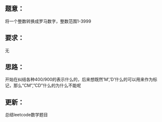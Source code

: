 ## 题意：
将一个整数转换成罗马数字，整数范围1-3999

## 要求：
无

## 思路：
开始在纠结各种400/900的表示什么的，后来想既然’M’,’D’什么的可以用来作为标记，那么“CM”,”CD”什么的为什么不能呢

## 更新：
总结leetcode数学题目


